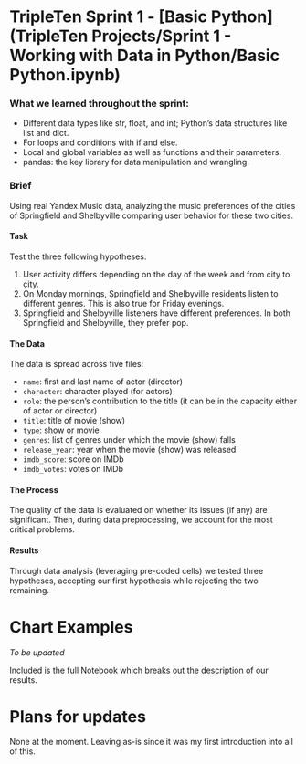 # TripleTen Sprint 1 - [Basic Python](TripleTen Projects/Sprint 1 - Working with Data in Python/Basic Python.ipynb)

### What we learned throughout the sprint:

- Different data types like str, float, and int; Python’s data structures like list and dict.
- For loops and conditions with if and else.
- Local and global variables as well as functions and their parameters.
- pandas: the key library for data manipulation and wrangling.

### Brief

Using real Yandex.Music data, analyzing the music preferences of the cities of Springfield and Shelbyville comparing user behavior for these two cities.

#### Task

Test the three following hypotheses: 
1) User activity differs depending on the day of the week and from city to city.
2) On Monday mornings, Springfield and Shelbyville residents listen to different genres. This is also true for Friday evenings.
3) Springfield and Shelbyville listeners have different preferences. In both Springfield and Shelbyville, they prefer pop.

#### The Data

The data is spread across five files:

- `name`: first and last name of actor (director)
- `character`: character played (for actors)
- `role`: the person’s contribution to the title (it can be in the capacity either of actor or director)
- `title`: title of movie (show)
- `type`: show or movie
- `genres`: list of genres under which the movie (show) falls
- `release_year`: year when the movie (show) was released
- `imdb_score`: score on IMDb
- `imdb_votes`: votes on IMDb


#### The Process

The quality of the data is evaluated on whether its issues (if any) are significant. Then, during data preprocessing, we account for the most critical problems.

#### Results

Through data analysis (leveraging pre-coded cells) we tested three hypotheses, accepting our first hypothesis while rejecting the two remaining. 

# Chart Examples

*To be updated*

Included is the full Notebook which breaks out the description of our results.

# Plans for updates

None at the moment. Leaving as-is since it was my first introduction into all of this.  

